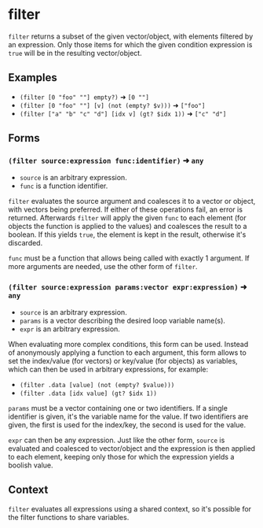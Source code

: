# filter

`filter` returns a subset of the given vector/object, with elements filtered by
an expression. Only those items for which the given condition expression is
`true` will be in the resulting vector/object.

## Examples

* `(filter [0 "foo" ""] empty?)` ➜ `[0 ""]`
* `(filter [0 "foo" ""] [v] (not (empty? $v)))` ➜ `["foo"]`
* `(filter ["a" "b" "c" "d"] [idx v] (gt? $idx 1))` ➜ `["c" "d"]`

## Forms

### `(filter source:expression func:identifier)` ➜ `any`

* `source` is an arbitrary expression.
* `func` is a function identifier.

`filter` evaluates the source argument and coalesces it to a vector or object,
with vectors being preferred. If either of these operations fail, an error is
returned. Afterwards `filter` will apply the given `func` to each element
(for objects the function is applied to the values) and coalesces the result to
a boolean. If this yields `true`, the element is kept in the result, otherwise
it's discarded.

`func` must be a function that allows being called with exactly 1 argument. If
more arguments are needed, use the other form of `filter`.

### `(filter source:expression params:vector expr:expression)` ➜ `any`

* `source` is an arbitrary expression.
* `params` is a vector describing the desired loop variable name(s).
* `expr` is an arbitrary expression.

When evaluating more complex conditions, this form can be used. Instead of
anonymously applying a function to each argument, this form allows to set the
index/value (for vectors) or key/value (for objects) as variables, which can
then be used in arbitrary expressions, for example:

* `(filter .data [value] (not (empty? $value)))`
* `(filter .data [idx value] (gt? $idx 1))`

`params` must be a vector containing one or two identifiers. If a single
identifier is given, it's the variable name for the value. If two identifiers
are given, the first is used for the index/key, the second is used for the value.

`expr` can then be any expression. Just like the other form, `source` is
evaluated and coalesced to vector/object and the expression is then applied to
each element, keeping only those for which the expression yields a boolish value.

## Context

`filter` evaluates all expressions using a shared context, so it's possible for
the filter functions to share variables.

